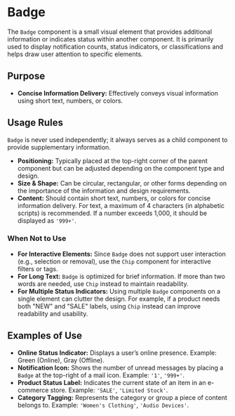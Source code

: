 # Badge

The `Badge` component is a small visual element that provides additional information or indicates status within another component. It is primarily used to display notification counts, status indicators, or classifications and helps draw user attention to specific elements.

## Purpose

- **Concise Information Delivery:** Effectively conveys visual information using short text, numbers, or colors.

## Usage Rules

`Badge` is never used independently; it always serves as a child component to provide supplementary information.

- **Positioning:** Typically placed at the top-right corner of the parent component but can be adjusted depending on the component type and design.  
- **Size & Shape:** Can be circular, rectangular, or other forms depending on the importance of the information and design requirements.  
- **Content:** Should contain short text, numbers, or colors for concise information delivery. For text, a maximum of 4 characters (in alphabetic scripts) is recommended. If a number exceeds 1,000, it should be displayed as `'999+'`.  

### When Not to Use

- **For Interactive Elements:** Since `Badge` does not support user interaction (e.g., selection or removal), use the `Chip` component for interactive filters or tags.  
- **For Long Text:** `Badge` is optimized for brief information. If more than two words are needed, use `Chip` instead to maintain readability.  
- **For Multiple Status Indicators:** Using multiple `Badge` components on a single element can clutter the design. For example, if a product needs both "NEW" and "SALE" labels, using `Chip` instead can improve readability and usability.

## Examples of Use

- **Online Status Indicator:** Displays a user’s online presence. Example: Green (Online), Gray (Offline).  
- **Notification Icon:** Shows the number of unread messages by placing a `Badge` at the top-right of a mail icon. Example: `'1'`, `'999+'`.  
- **Product Status Label:** Indicates the current state of an item in an e-commerce store. Example: `'SALE'`, `'Limited Stock'`.  
- **Category Tagging:** Represents the category or group a piece of content belongs to. Example: `'Women's Clothing'`, `'Audio Devices'`.